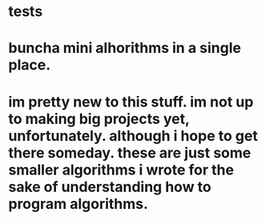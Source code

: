 # tests
# buncha mini alhorithms in a single place.
# im pretty new to this stuff. im not up to making big projects yet, unfortunately. although i hope to get there someday. these are just some smaller algorithms i wrote for the sake of understanding how to program algorithms.
